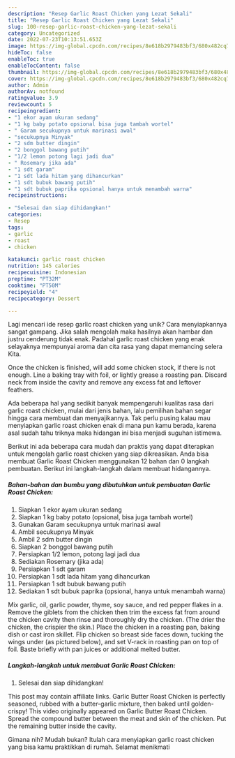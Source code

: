 ```yaml
---
description: "Resep Garlic Roast Chicken yang Lezat Sekali"
title: "Resep Garlic Roast Chicken yang Lezat Sekali"
slug: 100-resep-garlic-roast-chicken-yang-lezat-sekali
category: Uncategorized
date: 2022-07-23T10:13:51.653Z
image: https://img-global.cpcdn.com/recipes/8e618b2979483bf3/680x482cq70/garlic-roast-chicken-foto-resep-utama.jpg
hideToc: false
enableToc: true
enableTocContent: false
thumbnail: https://img-global.cpcdn.com/recipes/8e618b2979483bf3/680x482cq70/garlic-roast-chicken-foto-resep-utama.jpg
cover: https://img-global.cpcdn.com/recipes/8e618b2979483bf3/680x482cq70/garlic-roast-chicken-foto-resep-utama.jpg
author: Admin
authorAv: notfound
ratingvalue: 3.9
reviewcount: 5
recipeingredient:
- "1 ekor ayam ukuran sedang"
- "1 kg baby potato opsional bisa juga tambah wortel"
- " Garam secukupnya untuk marinasi awal"
- "secukupnya Minyak"
- "2 sdm butter dingin"
- "2 bonggol bawang putih"
- "1/2 lemon potong lagi jadi dua"
- " Rosemary jika ada"
- "1 sdt garam"
- "1 sdt lada hitam yang dihancurkan"
- "1 sdt bubuk bawang putih"
- "1 sdt bubuk paprika opsional hanya untuk menambah warna"
recipeinstructions:

- "Selesai dan siap dihidangkan!"
categories:
- Resep
tags:
- garlic
- roast
- chicken

katakunci: garlic roast chicken 
nutrition: 145 calories
recipecuisine: Indonesian
preptime: "PT32M"
cooktime: "PT50M"
recipeyield: "4"
recipecategory: Dessert

---
```





Lagi mencari ide resep garlic roast chicken yang unik? Cara menyiapkannya sangat gampang. Jika salah mengolah maka hasilnya akan hambar dan justru cenderung tidak enak. Padahal garlic roast chicken yang enak selayaknya mempunyai aroma dan cita rasa yang dapat memancing selera Kita.





Once the chicken is finished, will add some chicken stock, if there is not enough. Line a baking tray with foil, or lightly grease a roasting pan. Discard neck from inside the cavity and remove any excess fat and leftover feathers.

Ada beberapa hal yang sedikit banyak mempengaruhi kualitas rasa dari garlic roast chicken, mulai dari jenis bahan, lalu pemilihan bahan segar hingga cara membuat dan menyajikannya. Tak perlu pusing kalau mau menyiapkan garlic roast chicken enak di mana pun kamu berada, karena asal sudah tahu triknya maka hidangan ini bisa menjadi suguhan istimewa.






Berikut ini ada beberapa cara mudah dan praktis yang dapat diterapkan untuk mengolah garlic roast chicken yang siap dikreasikan. Anda bisa membuat Garlic Roast Chicken menggunakan 12 bahan dan 0 langkah pembuatan. Berikut ini langkah-langkah dalam membuat hidangannya.

<!--inarticleads1-->

##### Bahan-bahan dan bumbu yang dibutuhkan untuk pembuatan Garlic Roast Chicken:

1. Siapkan 1 ekor ayam ukuran sedang
1. Siapkan 1 kg baby potato (opsional, bisa juga tambah wortel)
1. Gunakan  Garam secukupnya untuk marinasi awal
1. Ambil secukupnya Minyak
1. Ambil 2 sdm butter dingin
1. Siapkan 2 bonggol bawang putih
1. Persiapkan 1/2 lemon, potong lagi jadi dua
1. Sediakan  Rosemary (jika ada)
1. Persiapkan 1 sdt garam
1. Persiapkan 1 sdt lada hitam yang dihancurkan
1. Persiapkan 1 sdt bubuk bawang putih
1. Sediakan 1 sdt bubuk paprika (opsional, hanya untuk menambah warna)


Mix garlic, oil, garlic powder, thyme, soy sauce, and red pepper flakes in a. Remove the giblets from the chicken then trim the excess fat from around the chicken cavity then rinse and thoroughly dry the chicken. (The drier the chicken, the crispier the skin.) Place the chicken in a roasting pan, baking dish or cast iron skillet. Flip chicken so breast side faces down, tucking the wings under (as pictured below), and set V-rack in roasting pan on top of foil. Baste briefly with pan juices or additional melted butter. 

<!--inarticleads2-->

##### Langkah-langkah untuk membuat Garlic Roast Chicken:


1. Selesai dan siap dihidangkan!

This post may contain affiliate links. Garlic Butter Roast Chicken is perfectly seasoned, rubbed with a butter-garlic mixture, then baked until golden-crispy! This video originally appeared on Garlic Butter Roast Chicken. Spread the compound butter between the meat and skin of the chicken. Put the remaining butter inside the cavity. 

Gimana nih? Mudah bukan? Itulah cara menyiapkan garlic roast chicken yang bisa kamu praktikkan di rumah. Selamat menikmati
